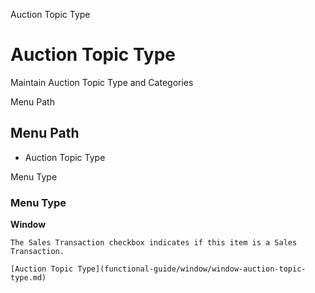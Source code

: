 
Auction Topic Type
# Auction Topic Type


Maintain Auction Topic Type and Categories

Menu Path
## Menu Path



- Auction Topic Type

Menu Type
### Menu Type

**Window**

```
The Sales Transaction checkbox indicates if this item is a Sales Transaction.
```

```
[Auction Topic Type](functional-guide/window/window-auction-topic-type.md)
```